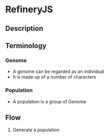 # RefineryJS

## Description

## Terminology

### Genome 
* A genome can be regarded as an individual
* It is made up of a number of characters

### Population
* A population is a group of Genome

## Flow
1. Generate a population